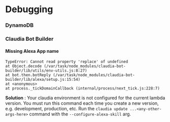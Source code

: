 # Debugging

### DynamoDB

### Claudia Bot Builder
#### Missing Alexa App name
```
TypeError: Cannot read property 'replace' of undefined
at Object.decode (/var/task/node_modules/claudia-bot-builder/lib/utils/env-utils.js:8:27)
at bot.then.botReply (/var/task/node_modules/claudia-bot-builder/lib/alexa/setup.js:15:54)
at <anonymous>
at process._tickDomainCallback (internal/process/next_tick.js:228:7)
```

**Solution** : Your claudia environment is not configured for the current lambda version. You must run this command each time you create a new version, e.g. development, production, etc. Run the `claudia update ...<any-other-args-here>` command with the `--configure-alexa-skill` arg.